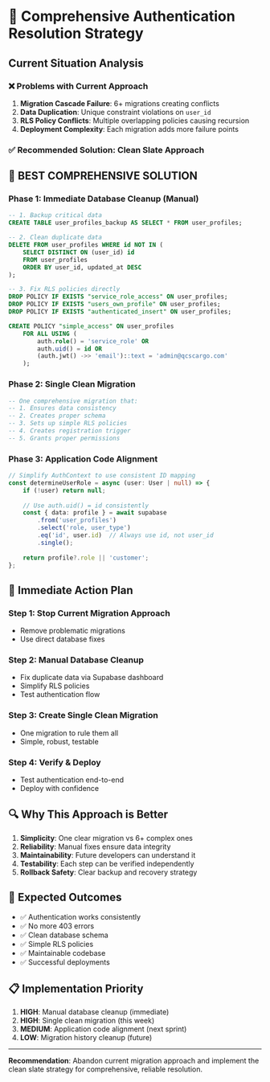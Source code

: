 # 🔧 Comprehensive Authentication Resolution Strategy

## Current Situation Analysis

### ❌ Problems with Current Approach
1. **Migration Cascade Failure**: 6+ migrations creating conflicts
2. **Data Duplication**: Unique constraint violations on `user_id`
3. **RLS Policy Conflicts**: Multiple overlapping policies causing recursion
4. **Deployment Complexity**: Each migration adds more failure points

### ✅ Recommended Solution: Clean Slate Approach

## 🎯 **BEST COMPREHENSIVE SOLUTION**

### Phase 1: Immediate Database Cleanup (Manual)
```sql
-- 1. Backup critical data
CREATE TABLE user_profiles_backup AS SELECT * FROM user_profiles;

-- 2. Clean duplicate data
DELETE FROM user_profiles WHERE id NOT IN (
    SELECT DISTINCT ON (user_id) id 
    FROM user_profiles 
    ORDER BY user_id, updated_at DESC
);

-- 3. Fix RLS policies directly
DROP POLICY IF EXISTS "service_role_access" ON user_profiles;
DROP POLICY IF EXISTS "users_own_profile" ON user_profiles;
DROP POLICY IF EXISTS "authenticated_insert" ON user_profiles;

CREATE POLICY "simple_access" ON user_profiles
    FOR ALL USING (
        auth.role() = 'service_role' OR 
        auth.uid() = id OR
        (auth.jwt() ->> 'email')::text = 'admin@qcscargo.com'
    );
```

### Phase 2: Single Clean Migration
```sql
-- One comprehensive migration that:
-- 1. Ensures data consistency
-- 2. Creates proper schema
-- 3. Sets up simple RLS policies
-- 4. Creates registration trigger
-- 5. Grants proper permissions
```

### Phase 3: Application Code Alignment
```typescript
// Simplify AuthContext to use consistent ID mapping
const determineUserRole = async (user: User | null) => {
    if (!user) return null;
    
    // Use auth.uid() = id consistently
    const { data: profile } = await supabase
        .from('user_profiles')
        .select('role, user_type')
        .eq('id', user.id)  // Always use id, not user_id
        .single();
        
    return profile?.role || 'customer';
};
```

## 🚀 **Immediate Action Plan**

### Step 1: Stop Current Migration Approach
- Remove problematic migrations
- Use direct database fixes

### Step 2: Manual Database Cleanup
- Fix duplicate data via Supabase dashboard
- Simplify RLS policies
- Test authentication flow

### Step 3: Create Single Clean Migration
- One migration to rule them all
- Simple, robust, testable

### Step 4: Verify & Deploy
- Test authentication end-to-end
- Deploy with confidence

## 🔍 **Why This Approach is Better**

1. **Simplicity**: One clear migration vs 6+ complex ones
2. **Reliability**: Manual fixes ensure data integrity
3. **Maintainability**: Future developers can understand it
4. **Testability**: Each step can be verified independently
5. **Rollback Safety**: Clear backup and recovery strategy

## 🎯 **Expected Outcomes**

- ✅ Authentication works consistently
- ✅ No more 403 errors
- ✅ Clean database schema
- ✅ Simple RLS policies
- ✅ Maintainable codebase
- ✅ Successful deployments

## 📋 **Implementation Priority**

1. **HIGH**: Manual database cleanup (immediate)
2. **HIGH**: Single clean migration (this week)
3. **MEDIUM**: Application code alignment (next sprint)
4. **LOW**: Migration history cleanup (future)

---

**Recommendation**: Abandon current migration approach and implement the clean slate strategy for comprehensive, reliable resolution.